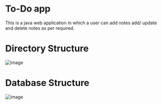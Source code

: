 
# To-Do app


This is a java web application in which a user can add notes add/ update and delete notes as per required.

# Directory Structure
![image](https://user-images.githubusercontent.com/53346586/133145031-c44bc96a-1c84-4dc1-a1b8-8dbe10ed41c6.png)     

# Database Structure
![image](https://user-images.githubusercontent.com/53346586/133145409-f70a92a1-40fc-4345-b648-f7a8a04251a5.png)
